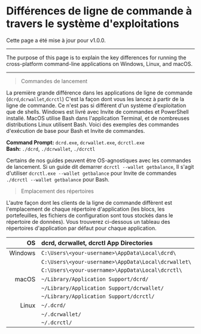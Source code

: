 # Différences de ligne de commande à travers le système d'exploitations

Cette page a été mise à jour pour v1.0.0.

---

The purpose of this page is to explain the key differences for running the cross-platform command-line applications on Windows, Linux, and macOS.

---

> Commandes de lancement

La première grande différence dans les applications de ligne de commande (`dcrd`,`dcrwallet`,`dcrctl`) C'est la façon dont vous les lancez à partir de la ligne de commande. Ce n'est pas si différent d'un système d'exploitation que de shells. Windows est livré avec Invite de commandes et PowerShell installé. MacOS utilise Bash dans l'application Terminal, et de nombreuses distributions Linux utilisent Bash. Voici des exemples des commandes d'exécution de base pour Bash et Invite de commandes.

**Command Prompt:** `dcrd.exe`, `dcrwallet.exe`, `dcrctl.exe` <br />
**Bash:** `./dcrd`, `./dcrwallet`, `./dcrctl`

Certains de nos guides peuvent être OS-agnostiques avec les commandes de lancement. Si un guide dit demarrer `dcrctl --wallet getbalance`, Il s'agit d'utiliser `dcrctl.exe --wallet getbalance` pour Invite de commandes `./dcrctl --wallet getbalance` pour Bash.

> Emplacement des répertoires

L'autre façon dont les clients de la ligne de commande diffèrent est l'emplacement de chaque répertoire d'application (les blocs, les portefeuilles, les fichiers de configuration sont tous stockés dans le répertoire de données). Vous trouverez ci-dessous un tableau des répertoires d'application par défaut pour chaque application.

| OS      | dcrd, dcrwallet, dcrctl App Directories      | 
| -------:|:--------------------------------------------- |
| Windows | `C:\Users\<your-username>\AppData\Local\dcrd\`      |
|         | `C:\Users\<your-username>\AppData\Local\dcrwallet\` | 
|         | `C:\Users\<your-username>\AppData\Local\dcrctl\`    |
| macOS   | `~/Library/Application Support/dcrd/`         |
|         | `~/Library/Application Support/dcrwallet/`    |
|         | `~/Library/Application Support/dcrctl/`       |
| Linux   | `~/.dcrd/`                                    |
|         | `~/.dcrwallet/`                               |
|         | `~/.dcrctl/`                                  |

